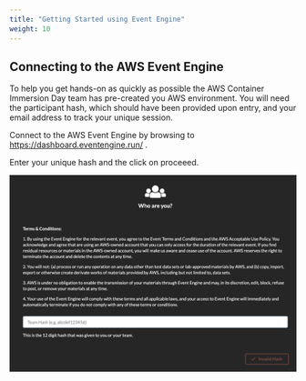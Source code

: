 ```yaml
---
title: "Getting Started using Event Engine"
weight: 10
---
```


## Connecting to the AWS Event Engine

To help you get hands-on as quickly as possible the AWS Container Immersion Day team has pre-created you AWS environment. You will need the participant hash, which should have been provided upon entry, and your email address to track your unique session.

Connect to the AWS Event Engine by browsing to https://dashboard.eventengine.run/ .

Enter your unique hash and the click on proceeed.

![Event Engine initial screen](/static/event-engine-initial-screen.png)
